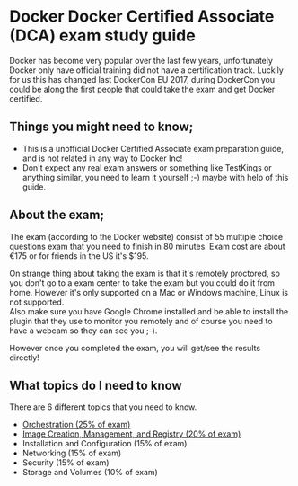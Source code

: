 # Docker Docker Certified Associate (DCA) exam study guide

Docker has become very popular over the last few years, unfortunately Docker only have official training did not have a certification track.
Luckily for us this has changed last DockerCon EU 2017, during DockerCon you could be along the first people that could take the exam and get Docker certified.


## Things you might need to know;
- This is a unofficial Docker Certified Associate exam preparation guide, and is not related in any way to Docker Inc!
- Don't expect any real exam answers or something like TestKings or anything similar, you need to learn it yourself ;-) maybe with help of this guide.


## About the exam;
The exam (according to the Docker website) consist of 55 multiple choice questions exam that you need to finish in 80 minutes.
Exam cost are about €175 or for friends in the US it's $195.

On strange thing about taking the exam is that it's remotely proctored, so you don't go to a exam center to take the exam but you could do it from home.
However it's only supported on a Mac or Windows machine, Linux is not supported.<br>
Also make sure you have Google Chrome installed and be able to install the plugin that they use to monitor you remotely and of course you need to have a webcam so they can see you ;-).

However once you completed the exam, you will get/see the results directly!


## What topics do I need to know
There are 6 different topics that you need to know.

- [Orchestration (25% of exam)](./orchestration.md)<br>
- [Image Creation, Management, and Registry (20% of exam)](./images-management-registry.md)
- Installation and Configuration (15% of exam)
- Networking (15% of exam)
- Security (15% of exam)
- Storage and Volumes (10% of exam)
